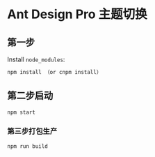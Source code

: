 # Ant Design Pro 主题切换

## 第一步

Install `node_modules`:

```bash
npm install （or cnpm install）
```

## 第二步启动

```bash
npm start
```

### 第三步打包生产

```bash
npm run build
```